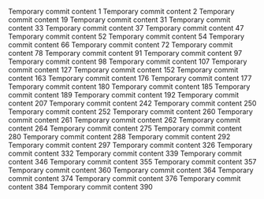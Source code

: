Temporary commit content 1
Temporary commit content 2
Temporary commit content 19
Temporary commit content 31
Temporary commit content 33
Temporary commit content 37
Temporary commit content 47
Temporary commit content 52
Temporary commit content 54
Temporary commit content 66
Temporary commit content 72
Temporary commit content 78
Temporary commit content 91
Temporary commit content 97
Temporary commit content 98
Temporary commit content 107
Temporary commit content 127
Temporary commit content 152
Temporary commit content 163
Temporary commit content 176
Temporary commit content 177
Temporary commit content 180
Temporary commit content 185
Temporary commit content 189
Temporary commit content 192
Temporary commit content 207
Temporary commit content 242
Temporary commit content 250
Temporary commit content 252
Temporary commit content 260
Temporary commit content 261
Temporary commit content 262
Temporary commit content 264
Temporary commit content 275
Temporary commit content 280
Temporary commit content 288
Temporary commit content 292
Temporary commit content 297
Temporary commit content 326
Temporary commit content 332
Temporary commit content 339
Temporary commit content 346
Temporary commit content 355
Temporary commit content 357
Temporary commit content 360
Temporary commit content 364
Temporary commit content 374
Temporary commit content 376
Temporary commit content 384
Temporary commit content 390
